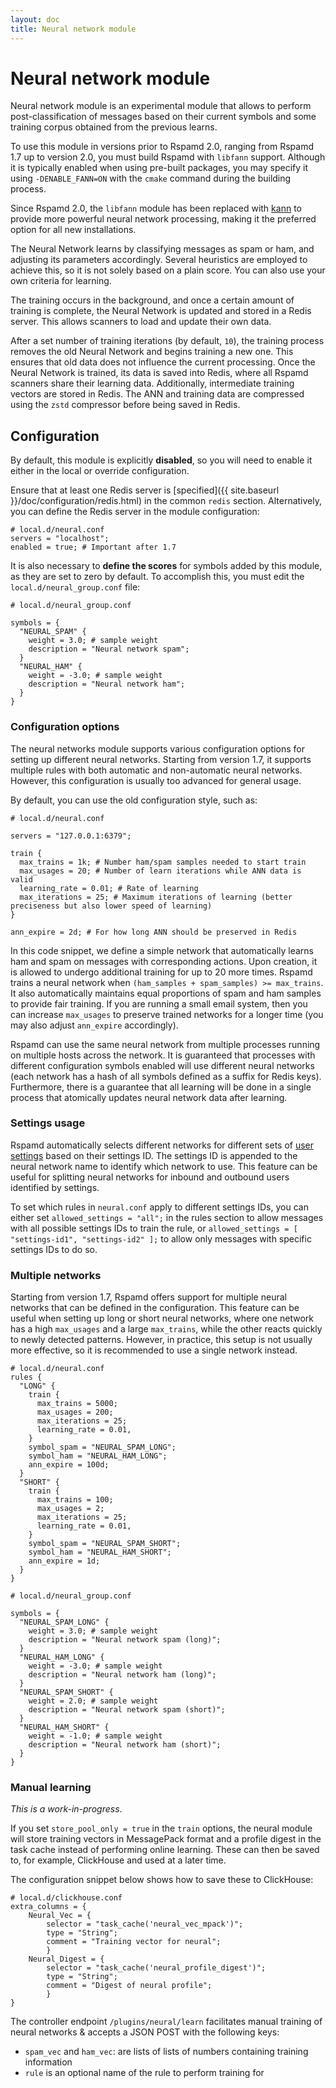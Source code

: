 ```yaml
---
layout: doc
title: Neural network module
---
```


# Neural network module

Neural network module is an experimental module that allows to perform post-classification of messages based on their current symbols and some training corpus obtained from the previous learns.

To use this module in versions prior to Rspamd 2.0, ranging from Rspamd 1.7 up to version 2.0, you must build Rspamd with `libfann` support. Although it is typically enabled when using pre-built packages, you may specify it using `-DENABLE_FANN=ON` with the `cmake` command during the building process.

Since Rspamd 2.0, the `libfann` module has been replaced with [kann](https://github.com/attractivechaos/kann) to provide more powerful neural network processing, making it the preferred option for all new installations.

The Neural Network learns by classifying messages as spam or ham, and adjusting its parameters accordingly. Several heuristics are employed to achieve this, so it is not solely based on a plain score. You can also use your own criteria for learning.

The training occurs in the background, and once a certain amount of training is complete, the Neural Network is updated and stored in a Redis server. This allows scanners to load and update their own data.

After a set number of training iterations (by default, `10`), the training process removes the old Neural Network and begins training a new one. This ensures that old data does not influence the current processing. Once the Neural Network is trained, its data is saved into Redis, where all Rspamd scanners share their learning data. Additionally, intermediate training vectors are stored in Redis. The ANN and training data are compressed using the `zstd` compressor before being saved in Redis.

## Configuration

By default, this module is explicitly **disabled**, so you will need to enable it either in the local or override configuration.

Ensure that at least one Redis server is [specified]({{ site.baseurl }}/doc/configuration/redis.html) in the common `redis` section. Alternatively, you can define the Redis server in the module configuration:

~~~ucl
# local.d/neural.conf
servers = "localhost";
enabled = true; # Important after 1.7
~~~

It is also necessary to **define the scores** for symbols added by this module, as they are set to zero by default. To accomplish this, you must edit the `local.d/neural_group.conf` file:

~~~ucl
# local.d/neural_group.conf

symbols = {
  "NEURAL_SPAM" {
    weight = 3.0; # sample weight
    description = "Neural network spam";
  }
  "NEURAL_HAM" {
    weight = -3.0; # sample weight
    description = "Neural network ham";
  }
}
~~~

### Configuration options

The neural networks module supports various configuration options for setting up different neural networks. Starting from version 1.7, it supports multiple rules with both automatic and non-automatic neural networks. However, this configuration is usually too advanced for general usage.

By default, you can use the old configuration style, such as:

~~~ucl
# local.d/neural.conf

servers = "127.0.0.1:6379";

train {
  max_trains = 1k; # Number ham/spam samples needed to start train
  max_usages = 20; # Number of learn iterations while ANN data is valid
  learning_rate = 0.01; # Rate of learning
  max_iterations = 25; # Maximum iterations of learning (better preciseness but also lower speed of learning)
}

ann_expire = 2d; # For how long ANN should be preserved in Redis
~~~

In this code snippet, we define a simple network that automatically learns ham and spam on messages with corresponding actions. Upon creation, it is allowed to undergo additional training for up to 20 more times. Rspamd trains a neural network when `(ham_samples + spam_samples) >= max_trains`. It also automatically maintains equal proportions of spam and ham samples to provide fair training. If you are running a small email system, then you can increase `max_usages` to preserve trained networks for a longer time (you may also adjust `ann_expire` accordingly).

Rspamd can use the same neural network from multiple processes running on multiple hosts across the network. It is guaranteed that processes with different configuration symbols enabled will use different neural networks (each network has a hash of all symbols defined as a suffix for Redis keys). Furthermore, there is a guarantee that all learning will be done in a single process that atomically updates neural network data after learning.

### Settings usage

Rspamd automatically selects different networks for different sets of [user settings](../configuration/settings.html) based on their settings ID. The settings ID is appended to the neural network name to identify which network to use. This feature can be useful for splitting neural networks for inbound and outbound users identified by settings.

To set which rules in `neural.conf` apply to different settings IDs, you can either set `allowed_settings = "all";` in the rules section to allow messages with all possible settings IDs to train the rule, or `allowed_settings = [ "settings-id1", "settings-id2" ];` to allow only messages with specific settings IDs to do so.

### Multiple networks

Starting from version 1.7, Rspamd offers support for multiple neural networks that can be defined in the configuration. This feature can be useful when setting up long or short neural networks, where one network has a high `max_usages` and a large `max_trains`, while the other reacts quickly to newly detected patterns. However, in practice, this setup is not usually more effective, so it is recommended to use a single network instead.

~~~ucl
# local.d/neural.conf
rules {
  "LONG" {
    train {
      max_trains = 5000;
      max_usages = 200;
      max_iterations = 25;
      learning_rate = 0.01,
    }
    symbol_spam = "NEURAL_SPAM_LONG";
    symbol_ham = "NEURAL_HAM_LONG";
    ann_expire = 100d;
  }
  "SHORT" {
    train {
      max_trains = 100;
      max_usages = 2;
      max_iterations = 25;
      learning_rate = 0.01,
    }
    symbol_spam = "NEURAL_SPAM_SHORT";
    symbol_ham = "NEURAL_HAM_SHORT";
    ann_expire = 1d;
  }
}
~~~

~~~ucl
# local.d/neural_group.conf

symbols = {
  "NEURAL_SPAM_LONG" {
    weight = 3.0; # sample weight
    description = "Neural network spam (long)";
  }
  "NEURAL_HAM_LONG" {
    weight = -3.0; # sample weight
    description = "Neural network ham (long)";
  }
  "NEURAL_SPAM_SHORT" {
    weight = 2.0; # sample weight
    description = "Neural network spam (short)";
  }
  "NEURAL_HAM_SHORT" {
    weight = -1.0; # sample weight
    description = "Neural network ham (short)";
  }
}
~~~


### Manual learning

*This is a work-in-progress*.

If you set `store_pool_only = true` in the `train` options, the neural module will store training vectors in MessagePack format and a profile digest in the task cache instead of performing online learning. These can then be saved to, for example, ClickHouse and used at a later time.

The configuration snippet below shows how to save these to ClickHouse:

~~~
# local.d/clickhouse.conf
extra_columns = {
	Neural_Vec = {
		selector = "task_cache('neural_vec_mpack')";
		type = "String";
		comment = "Training vector for neural";
        }
	Neural_Digest = {
		selector = "task_cache('neural_profile_digest')";
		type = "String";
		comment = "Digest of neural profile";
        }
}
~~~

The controller endpoint `/plugins/neural/learn` facilitates manual training of neural networks & accepts a JSON POST with the following keys:

 * `spam_vec` and `ham_vec`: are lists of lists of numbers containing training information
 * `rule` is an optional name of the rule to perform training for
